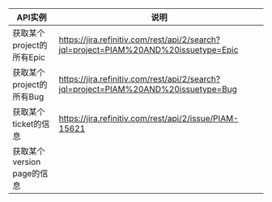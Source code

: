 


|API实例|说明|
|----|----|
|获取某个project的所有Epic|https://jira.refinitiv.com/rest/api/2/search?jql=project=PIAM%20AND%20issuetype=Epic|
|获取某个project的所有Bug|https://jira.refinitiv.com/rest/api/2/search?jql=project=PIAM%20AND%20issuetype=Bug|
|获取某个ticket的信息|https://jira.refinitiv.com/rest/api/2/issue/PIAM-15621|
|获取某个version page的信息||